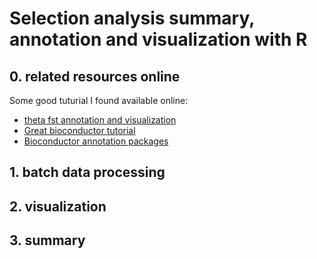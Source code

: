 # Selection analysis summary, annotation and visualization with R

## 0. related resources online

Some good tuturial I found available online:
- [theta fst annotation and visualization](https://jyanglab.com/AGRO-932/chapters/a1.2-lab/w5lab.html#1)
- [Great bioconductor tutorial](https://uclouvain-cbio.github.io/BSS2019/03_CoreApproachesInBioconductor.html)
- [Bioconductor annotation packages](https://bioconductor.org/packages/3.16/data/annotation/)


## 1. batch data processing

## 2. visualization

## 3. summary
